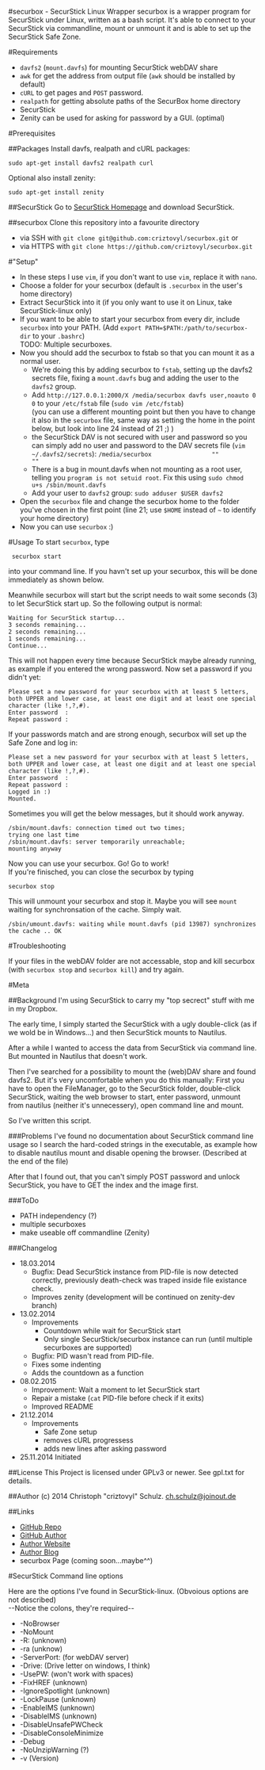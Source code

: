 #securbox - SecurStick Linux Wrapper
securbox is a wrapper program for SecurStick under Linux, written as a bash script.
It's able to connect to your SecurStick via commandline, mount or unmount it and is able to set up the SecurStick Safe Zone.

#Requirements
* `davfs2` (`mount.davfs`) for mounting SecurStick webDAV share 
* `awk` for get the address from output file (`awk` should be installed by default)
* `cURL` to get pages and `POST` password.
* `realpath` for getting absolute paths of the SecurBox home directory
* SecurStick
* Zenity can be used for asking for password by a GUI. (optimal)

#Prerequisites

##Packages
Install davfs, realpath and cURL packages:

    sudo apt-get install davfs2 realpath curl

Optional also install zenity:

    sudo apt-get install zenity

##SecurStick
Go to [SecurStick Homepage](http://www.withopf.com/tools/securstick/) and download SecurStick.

##securbox
Clone this repository into a favourite directory  

* via SSH with `git clone git@github.com:criztovyl/securbox.git` or
* via HTTPS with `git clone https://github.com/criztovyl/securbox.git`


#"Setup"
 * In these steps I use `vim`, if you don't want to use `vim`, replace it with `nano`.
 * Choose a folder for your securbox (default is `.securbox` in the user's home directory)
 * Extract SecurStick into it (if you only want to use it on Linux, take SecurStick-linux only)
 * If you want to be able to start your securbox from every dir, include `securbox` into your PATH. (Add `export PATH=$PATH:/path/to/securbox-dir` to your `.bashrc`)  
   TODO: Multiple securboxes.
 * Now you should add the securbox to fstab so that you can mount it as a normal user.
   - We're doing this by adding securbox to `fstab`, setting up the davfs2 secrets file, fixing a `mount.davfs` bug and adding the user to the `davfs2` group.
   - Add `http://127.0.0.1:2000/X /media/securbox davfs user,noauto 0 0` to your `/etc/fstab` file (`sudo vim /etc/fstab`)  
   (you can use a different mounting point but then you have to change it also in the `securbox` file, same way as setting the home in the point below, but look into line 24 instead of 21 ;) )
   - the SecurStick DAV is not secured with user and password so you can simply add no user and password to the DAV secrets file (`vim ~/.davfs2/secrets`): `/media/securbox                 ""            ""`
   - There is a bug in mount.davfs when not mounting as a root user, telling you `program is not setuid root`. Fix this using `sudo chmod u+s /sbin/mount.davfs`
   - Add your user to `davfs2` group: `sudo adduser $USER davfs2`
 * Open the `securbox` file and change the securbox home to the folder you've chosen in the first point (line 21; use `$HOME` instead of `~` to identify your home directory)
 * Now you can use `securbox` :)

#Usage
 To start `securbox`, type

     securbox start

into your command line. If you havn't set up your securbox, this will be done immediately as shown below.

Meanwhile securbox will start but the script needs to wait some seconds (3) to let SecurStick start up. So the following output is normal:

    Waiting for SecurStick startup...
    3 seconds remaining...
    2 seconds remaining...
    1 seconds remaining...
    Continue...

This will not happen every time because SecurStick maybe already running, as example if you entered the wrong password.
Now set a password if you didn't yet:

    Please set a new password for your securbox with at least 5 letters, both UPPER and lower case, at least one digit and at least one special character (like !,?,#).
    Enter password  : 
    Repeat password : 

If your passwords match and are strong enough, securbox will set up the Safe Zone and log in:

    Please set a new password for your securbox with at least 5 letters, both UPPER and lower case, at least one digit and at least one special character (like !,?,#).
    Enter password  : 
    Repeat password : 
    Logged in :)
    Mounted.

Sometimes you will get the below messages, but it should work anyway.

    /sbin/mount.davfs: connection timed out two times;
    trying one last time
    /sbin/mount.davfs: server temporarily unreachable;
    mounting anyway

Now you can use your securbox. Go! Go to work!  
If you're finisched, you can close the securbox by typing

    securbox stop

This will unmount your securbox and stop it. Maybe you will see `mount` waiting for synchronsation of the cache. Simply wait.

    /sbin/umount.davfs: waiting while mount.davfs (pid 13987) synchronizes the cache .. OK

#Troubleshooting

If your files in the webDAV folder are not accessable, stop and kill securbox (with `securbox stop` and `securbox kill`) and try again.

#Meta

##Background
I'm using SecurStick to carry my "top secrect" stuff with me in my Dropbox.

The early time, I simply started the SecurStick with a ugly double-click (as if we wold be in Windows...) and then SecurStick mounts to Nautilus.

After a while I wanted to access the data from SecurStick via command line. But mounted in Nautilus that doesn't work.

Then I've searched for a possibility to mount the (web)DAV share and found davfs2. But it's very uncomfortable when you do this manually: First you have to open the FileManager, go to the SecurStick folder, double-click SecurStick, waiting the web browser to start, enter password, unmount from nautilus (neither it's unnecessery), open command line and mount.

So I've written this script.

###Problems
I've found no documentation about SecurStick command line usage so I search the hard-coded strings in the executable, as example how to disable nautilus mount and disable opening the browser. (Described at the end of the file) 

After that I found out, that you can't simply POST password and unlock SecurStick, you have to GET the index and the image first.

###ToDo
 * PATH independency (?)
 * multiple securboxes
 * make useable off commandline (Zenity)

###Changelog

 * 18.03.2014
   - Bugfix: Dead SecurStick instance from PID-file is now detected correctly, previously death-check was traped inside file existance check. 
   - Improves zenity (development will be continued on zenity-dev branch)
 * 13.02.2014
   - Improvements
      + Countdown while wait for SecurStick start
      + Only single SecurStick/securbox instance can run (until multiple securboxes are supported)
   - Bugfix: PID wasn't read from PID-file.
   - Fixes some indenting
   - Adds the countdown as a function
 * 08.02.2015
   - Improvement: Wait a moment to let SecurStick start
   - Repair a mistake (`cat` PID-file before check if it exits)
   - Improved README
 * 21.12.2014 
   - Improvements
     + Safe Zone setup
     + removes cURL progressess
     + adds new lines after asking password
 * 25.11.2014 Initiated

##License
This Project is licensed under GPLv3 or newer. See gpl.txt for details.

##Author
(c) 2014 Christoph "criztovyl" Schulz. <ch.schulz@joinout.de>

##Links
* [GitHub Repo](https://github.com/criztovyl/securbox)
* [GitHub Author](https://github.com/criztovyl)
* [Author Website](http://joinout.de)
* [Author Blog](http://criztovyl.joinout.de)
* securbox Page (coming soon...maybe^^)

#SecurStick Command line options

Here are the options I've found in SecurStick-linux. (Obvoious options are not described)  
--Notice the colons, they're required--

* -NoBrowser
* -NoMount
* -R: (unknown)
* -ra (unknow)
* -ServerPort: (for webDAV server)
* -Drive: (Drive letter on windows, I think)
* -UsePW: (won't work with spaces)
* -FixHREF (unknown)
* -IgnoreSpotlight (unknown)
* -LockPause (unknown)
* -EnableIMS (unknown)
* -DisableIMS (unknown)
* -DisableUnsafePWCheck
* -DisableConsoleMinimize
* -Debug
* -NoUnzipWarning (?)
* -v (Version)
